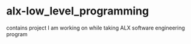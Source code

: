 # alx-low_level_programming
contains project I am working on while taking ALX software engineering program
